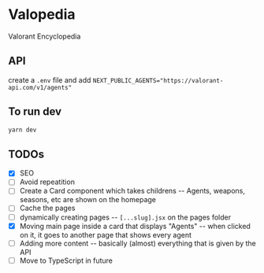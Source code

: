 # Valopedia

Valorant Encyclopedia

## API

create a `.env` file and add `NEXT_PUBLIC_AGENTS="https://valorant-api.com/v1/agents"`

## To run dev

```bash
yarn dev
```

## TODOs

- [x] SEO
- [ ] Avoid repeatition
- [ ] Create a Card component which takes childrens -- Agents, weapons, seasons, etc are shown on the homepage
- [ ] Cache the pages
- [ ] dynamically creating pages -- `[...slug].jsx` on the pages folder
- [x] Moving main page inside a card that displays "Agents" -- when clicked on it, it goes to another page that shows every agent
- [ ] Adding more content -- basically (almost) everything that is given by the API
- [ ] Move to TypeScript in future
